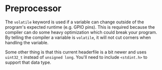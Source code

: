 # Preprocessor
The `volatile` keyword is used if a variable can change outside of the program's expected runtime (e.g. GPIO pins). This is required because the compiler can do some heavy optimization which could break your program. By telling the compiler a variable is `volatile`, it will not cut corners when handling the variable.


Some other thing is that this current headerfile is a bit newer and uses `uint32_t` instead of `unsigned long`. You'll need to include `<stdint.h>` to support that data type.